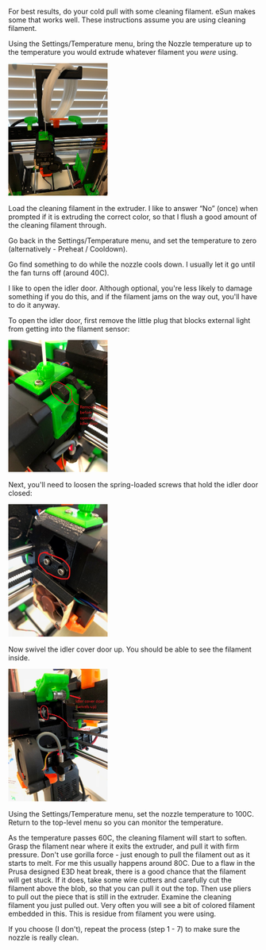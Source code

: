 For best results, do your cold pull with some cleaning filament. eSun makes some that works well. These instructions assume you are using cleaning filament.

Using the Settings/Temperature menu, bring the Nozzle temperature up to the temperature you would extrude whatever filament you *were* using.

<img src="images/Cleaning_Filament.JPG" title="Cleaning_Filament.JPG" alt="Cleaning_Filament.JPG" width="200" />

Load the cleaning filament in the extruder. I like to answer “No” (once) when prompted if it is extruding the correct color, so that I flush a good amount of the cleaning filament through.

Go back in the Settings/Temperature menu, and set the temperature to zero (alternatively - Preheat / Cooldown).

Go find something to do while the nozzle cools down. I usually let it go until the fan turns off (around 40C).

I like to open the idler door. Although optional, you're less likely to damage something if you do this, and if the filament jams on the way out, you'll have to do it anyway.

To open the idler door, first remove the little plug that blocks external light from getting into the filament sensor:

<img src="images/Filament_Sensor_Light_Block.png" title="Filament_Sensor_Light_Block.png" alt="Filament_Sensor_Light_Block.png" width="200" />

Next, you'll need to loosen the spring-loaded screws that hold the idler door closed:

<img src="images/Idler_Cover_Screws.jpg" title="Idler_Cover_Screws.jpg" alt="Idler_Cover_Screws.jpg" width="200" />

Now swivel the idler cover door up. You should be able to see the filament inside.

<img src="images/Accessing_the_filament.png" title="Accessing_the_filament.png" alt="Accessing_the_filament.png" width="200" />

Using the Settings/Temperature menu, set the nozzle temperature to 100C. Return to the top-level menu so you can monitor the temperature.

As the temperature passes 60C, the cleaning filament will start to soften. Grasp the filament near where it exits the extruder, and pull it with firm pressure. Don't use gorilla force - just enough to pull the filament out as it starts to melt. For me this usually happens around 80C. Due to a flaw in the Prusa designed E3D heat break, there is a good chance that the filament will get stuck. If it does, take some wire cutters and carefully cut the filament above the blob, so that you can pull it out the top. Then use pliers to pull out the piece that is still in the extruder. Examine the cleaning filament you just pulled out. Very often you will see a bit of colored filament embedded in this. This is residue from filament you were using.

If you choose (I don't), repeat the process (step 1 - 7) to make sure the nozzle is really clean.